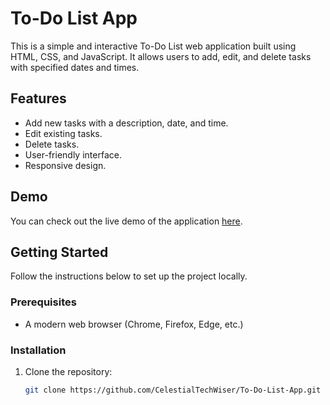 # To-Do List App

This is a simple and interactive To-Do List web application built using HTML, CSS, and JavaScript. It allows users to add, edit, and delete tasks with specified dates and times.

## Features

- Add new tasks with a description, date, and time.
- Edit existing tasks.
- Delete tasks.
- User-friendly interface.
- Responsive design.

## Demo

You can check out the live demo of the application [here](https://cdpn.io/pen/debug/XWwVZXZ?authentication_hash=dXMqBRGbKKWr).

## Getting Started

Follow the instructions below to set up the project locally.

### Prerequisites

- A modern web browser (Chrome, Firefox, Edge, etc.)

### Installation

1. Clone the repository:

   ```sh
   git clone https://github.com/CelestialTechWiser/To-Do-List-App.git
